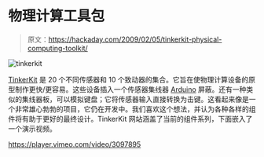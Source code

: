 # 物理计算工具包

> 原文：<https://hackaday.com/2009/02/05/tinkerkit-physical-computing-toolkit/>

![tinkerkit](img/a6323da0a5780fe00c2f39fcee36d75d.png "tinkerkit")

[TinkerKit](http://tinkerkit.com/ "Main/Home Page") 是 20 个不同传感器和 10 个致动器的集合。它旨在使物理计算设备的原型制作更快/更容易。这些设备插入一个传感器集线器 [Arduino](http://hackaday.com/tag/arduino/ "arduino  - Hack a Day") 屏蔽。还有一种类似的集线器板，可以模拟键盘；它将传感器输入直接转换为击键。这看起来像是一个非常雄心勃勃的项目，它仍在开发中。我们喜欢这个想法，并认为各种各样的组件将有助于更好的最终设计。TinkerKit 网站涵盖了当前的组件系列，下面嵌入了一个演示视频。

<https://player.vimeo.com/video/3097895>

</div> </body> </html>
